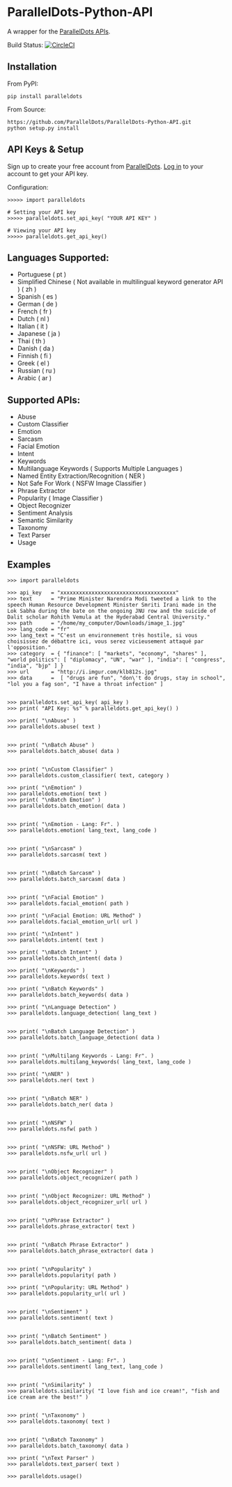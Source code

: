 ParallelDots-Python-API
=======================

A wrapper for the [ParallelDots APIs](http://www.paralleldots.com).

Build Status: [![CircleCI](https://circleci.com/gh/ParallelDots/ParallelDots-Python-API.svg?style=svg)](https://circleci.com/gh/ParallelDots/ParallelDots-Python-API)

Installation
------------
From PyPI:

	pip install paralleldots


From Source:

	https://github.com/ParallelDots/ParallelDots-Python-API.git
	python setup.py install

API Keys & Setup
----------------
Sign up to create your free account from [ParallelDots](https://www.paralleldots.com/sign-up).
[Log in](https://user.apis.paralleldots.com/login) to your account to get your API key.

Configuration:

	>>>>> import paralleldots

	# Setting your API key
	>>>>> paralleldots.set_api_key( "YOUR API KEY" )

	# Viewing your API key
	>>>>> paralleldots.get_api_key()

Languages Supported:
-------------------

- Portuguese ( pt )
- Simplified Chinese ( Not available in multilingual keyword generator API ) ( zh )
- Spanish ( es )
- German ( de )
- French ( fr )
- Dutch ( nl )
- Italian ( it )
- Japanese ( ja )
- Thai ( th )
- Danish ( da )
- Finnish ( fi )
- Greek ( el )
- Russian ( ru )
- Arabic ( ar )

Supported APIs:
---------------

- Abuse
- Custom Classifier
- Emotion
- Sarcasm
- Facial Emotion
- Intent
- Keywords
- Multilanguage Keywords ( Supports Multiple Languages )
- Named Entity Extraction/Recognition ( NER )
- Not Safe For Work ( NSFW Image Classifier )
- Phrase Extractor
- Popularity ( Image Classifier )
- Object Recognizer
- Sentiment Analysis
- Semantic Similarity
- Taxonomy
- Text Parser
- Usage

Examples
--------

	>>> import paralleldots

	>>> api_key   = "xxxxxxxxxxxxxxxxxxxxxxxxxxxxxxxxxxxxx"
	>>> text      = "Prime Minister Narendra Modi tweeted a link to the speech Human Resource Development Minister Smriti Irani made in the Lok Sabha during the bate on the ongoing JNU row and the suicide of Dalit scholar Rohith Vemula at the Hyderabad Central University."
	>>> path      = "/home/my_computer/Downloads/image_1.jpg"
	>>> lang_code = "fr"
	>>> lang_text = "C'est un environnement très hostile, si vous choisissez de débattre ici, vous serez vicieusement attaqué par l'opposition."
	>>> category  = { "finance": [ "markets", "economy", "shares" ], "world politics": [ "diplomacy", "UN", "war" ], "india": [ "congress", "india", "bjp" ] }
	>>> url       = "http://i.imgur.com/klb812s.jpg"
	>>> data      =  [ "drugs are fun", "don\'t do drugs, stay in school", "lol you a fag son", "I have a throat infection" ]


	>>> paralleldots.set_api_key( api_key )
	>>> print( "API Key: %s" % paralleldots.get_api_key() )

	>>> print( "\nAbuse" )
	>>> paralleldots.abuse( text )
	

	>>> print( "\nBatch Abuse" )
	>>> paralleldots.batch_abuse( data )
	

	>>> print( "\nCustom Classifier" )
	>>> paralleldots.custom_classifier( text, category )

	>>> print( "\nEmotion" )
	>>> paralleldots.emotion( text )
	>>> print( "\nBatch Emotion" )
	>>> paralleldots.batch_emotion( data )
	

	>>> print( "\nEmotion - Lang: Fr". )
	>>> paralleldots.emotion( lang_text, lang_code )
	

	>>> print( "\nSarcasm" )
	>>> paralleldots.sarcasm( text )
	

	>>> print( "\nBatch Sarcasm" )
	>>> paralleldots.batch_sarcasm( data )
	

	>>> print( "\nFacial Emotion" )
	>>> paralleldots.facial_emotion( path )

	>>> print( "\nFacial Emotion: URL Method" )
	>>> paralleldots.facial_emotion_url( url )

	>>> print( "\nIntent" )
	>>> paralleldots.intent( text )

	>>> print( "\nBatch Intent" )
	>>> paralleldots.batch_intent( data )

	>>> print( "\nKeywords" )
	>>> paralleldots.keywords( text )

	>>> print( "\nBatch Keywords" )
	>>> paralleldots.batch_keywords( data )
	
	>>> print( "\nLanguage Detection" )
	>>> paralleldots.language_detection( lang_text )
	

	>>> print( "\nBatch Language Detection" )
	>>> paralleldots.batch_language_detection( data )
	

	>>> print( "\nMultilang Keywords - Lang: Fr". )
	>>> paralleldots.multilang_keywords( lang_text, lang_code )
	
	>>> print( "\nNER" )
	>>> paralleldots.ner( text )


	>>> print( "\nBatch NER" )
	>>> paralleldots.batch_ner( data ) 
	

	>>> print( "\nNSFW" )
	>>> paralleldots.nsfw( path ) 
	

	>>> print( "\nNSFW: URL Method" )
	>>> paralleldots.nsfw_url( url ) 


	>>> print( "\nObject Recognizer" )
	>>> paralleldots.object_recognizer( path )
	

	>>> print( "\nObject Recognizer: URL Method" )
	>>> paralleldots.object_recognizer_url( url )
	

	>>> print( "\nPhrase Extractor" )
	>>> paralleldots.phrase_extractor( text ) 
	

	>>> print( "\nBatch Phrase Extractor" )
	>>> paralleldots.batch_phrase_extractor( data )
	

	>>> print( "\nPopularity" )
	>>> paralleldots.popularity( path )

	>>> print( "\nPopularity: URL Method" )
	>>> paralleldots.popularity_url( url )


	>>> print( "\nSentiment" )
	>>> paralleldots.sentiment( text )
	

	>>> print( "\nBatch Sentiment" )
	>>> paralleldots.batch_sentiment( data )
	

	>>> print( "\nSentiment - Lang: Fr". )
	>>> paralleldots.sentiment( lang_text, lang_code ) 
	

	>>> print( "\nSimilarity" )
	>>> paralleldots.similarity( "I love fish and ice cream!", "fish and ice cream are the best!" )
	

	>>> print( "\nTaxonomy" )
	>>> paralleldots.taxonomy( text ) 
	

	>>> print( "\nBatch Taxonomy" )
	>>> paralleldots.batch_taxonomy( data )
	
	>>> print( "\nText Parser" )
	>>> paralleldots.text_parser( text )
	
	>>> paralleldots.usage()